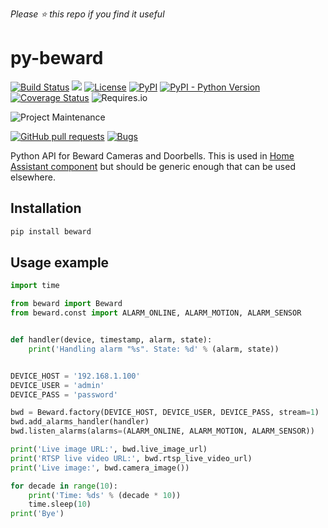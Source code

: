 *Please :star: this repo if you find it useful*

# py-beward

[![Build Status](https://img.shields.io/travis/Limych/py-beward.svg?style=popout)](https://travis-ci.org/Limych/py-beward)
[![](https://img.shields.io/github/last-commit/Limych/py-beward.svg?style=popout)](https://github.com/Limych/py-beward/commits/master)
[![License](https://img.shields.io/pypi/l/beward?style=popout)](LICENSE.md)
[![PyPI](https://img.shields.io/pypi/v/beward?style=popout)](https://pypi.org/project/beward/)
[![PyPI - Python Version](https://img.shields.io/pypi/pyversions/beward?style=popout)](https://pypi.org/project/beward/)
[![Coverage Status](https://img.shields.io/coveralls/github/Limych/py-beward?style=popout)](https://coveralls.io/github/Limych/py-beward)
![Requires.io](https://img.shields.io/requires/github/Limych/py-beward)

![Project Maintenance](https://img.shields.io/badge/maintainer-Andrey%20Khrolenok%20%40Limych-blue.svg?style=popout)

[![GitHub pull requests](https://img.shields.io/github/issues-pr/Limych/py-beward?style=popout)](https://github.com/Limych/py-beward/pulls)
[![Bugs](https://img.shields.io/github/issues/Limych/py-beward/bug.svg?colorB=red&label=bugs&style=popout)](https://github.com/Limych/py-beward/issues?q=is%3Aopen+is%3Aissue+label%3ABug)

Python API for Beward Cameras and Doorbells. This is used in [Home Assistant component](https://github.com/Limych/ha-beward/) but should be generic enough that can be used elsewhere.

## Installation

```bash
pip install beward
```

## Usage example

```python
import time

from beward import Beward
from beward.const import ALARM_ONLINE, ALARM_MOTION, ALARM_SENSOR


def handler(device, timestamp, alarm, state):
    print('Handling alarm "%s". State: %d' % (alarm, state))


DEVICE_HOST = '192.168.1.100'
DEVICE_USER = 'admin'
DEVICE_PASS = 'password'

bwd = Beward.factory(DEVICE_HOST, DEVICE_USER, DEVICE_PASS, stream=1)
bwd.add_alarms_handler(handler)
bwd.listen_alarms(alarms=(ALARM_ONLINE, ALARM_MOTION, ALARM_SENSOR))

print('Live image URL:', bwd.live_image_url)
print('RTSP live video URL:', bwd.rtsp_live_video_url)
print('Live image:', bwd.camera_image())

for decade in range(10):
    print('Time: %ds' % (decade * 10))
    time.sleep(10)
print('Bye')
```
